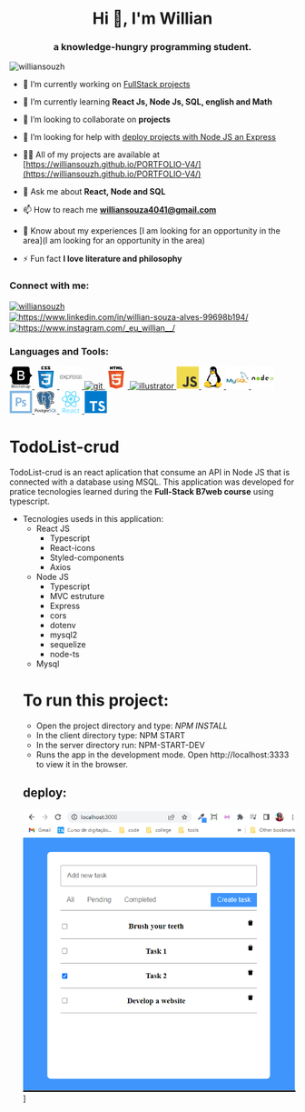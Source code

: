 <h1 align="center">Hi 👋, I'm Willian</h1>
<h3 align="center">a knowledge-hungry programming student.</h3>

<p align="left"> <img src="https://komarev.com/ghpvc/?username=williansouzh&label=Profile%20views&color=0e75b6&style=flat" alt="williansouzh" /> </p>

- 🔭 I’m currently working on [FullStack projects](https://github.com/Williansouzh/TodoList-crud-with-Node-Mysql-and-React-js)

- 🌱 I’m currently learning **React Js, Node Js, SQL, english and Math**

- 👯 I’m looking to collaborate on **projects**

- 🤝 I’m looking for help with [deploy projects with Node JS an Express](https://github.com/Williansouzh/TodoList-crud-with-Node-Mysql-and-React-js)

- 👨‍💻 All of my projects are available at [https://williansouzh.github.io/PORTFOLIO-V4/](https://williansouzh.github.io/PORTFOLIO-V4/)

- 💬 Ask me about **React, Node and SQL**

- 📫 How to reach me **williansouza4041@gmail.com**

- 📄 Know about my experiences [I am looking for an opportunity in the area](I am looking for an opportunity in the area)

- ⚡ Fun fact **I love literature and philosophy**

<h3 align="left">Connect with me:</h3>
<p align="left">
<a href="https://dev.to/williansouzh" target="blank"><img align="center" src="https://raw.githubusercontent.com/rahuldkjain/github-profile-readme-generator/master/src/images/icons/Social/devto.svg" alt="williansouzh" height="30" width="40" /></a>
<a href="https://linkedin.com/in/https://www.linkedin.com/in/willian-souza-alves-99698b194/" target="blank"><img align="center" src="https://raw.githubusercontent.com/rahuldkjain/github-profile-readme-generator/master/src/images/icons/Social/linked-in-alt.svg" alt="https://www.linkedin.com/in/willian-souza-alves-99698b194/" height="30" width="40" /></a>
<a href="https://instagram.com/https://www.instagram.com/_eu_willian__/" target="blank"><img align="center" src="https://raw.githubusercontent.com/rahuldkjain/github-profile-readme-generator/master/src/images/icons/Social/instagram.svg" alt="https://www.instagram.com/_eu_willian__/" height="30" width="40" /></a>
</p>

<h3 align="left">Languages and Tools:</h3>
<p align="left"> <a href="https://getbootstrap.com" target="_blank" rel="noreferrer"> <img src="https://raw.githubusercontent.com/devicons/devicon/master/icons/bootstrap/bootstrap-plain-wordmark.svg" alt="bootstrap" width="40" height="40"/> </a> <a href="https://www.w3schools.com/css/" target="_blank" rel="noreferrer"> <img src="https://raw.githubusercontent.com/devicons/devicon/master/icons/css3/css3-original-wordmark.svg" alt="css3" width="40" height="40"/> </a> <a href="https://expressjs.com" target="_blank" rel="noreferrer"> <img src="https://raw.githubusercontent.com/devicons/devicon/master/icons/express/express-original-wordmark.svg" alt="express" width="40" height="40"/> </a> <a href="https://git-scm.com/" target="_blank" rel="noreferrer"> <img src="https://www.vectorlogo.zone/logos/git-scm/git-scm-icon.svg" alt="git" width="40" height="40"/> </a> <a href="https://www.w3.org/html/" target="_blank" rel="noreferrer"> <img src="https://raw.githubusercontent.com/devicons/devicon/master/icons/html5/html5-original-wordmark.svg" alt="html5" width="40" height="40"/> </a> <a href="https://www.adobe.com/in/products/illustrator.html" target="_blank" rel="noreferrer"> <img src="https://www.vectorlogo.zone/logos/adobe_illustrator/adobe_illustrator-icon.svg" alt="illustrator" width="40" height="40"/> </a> <a href="https://developer.mozilla.org/en-US/docs/Web/JavaScript" target="_blank" rel="noreferrer"> <img src="https://raw.githubusercontent.com/devicons/devicon/master/icons/javascript/javascript-original.svg" alt="javascript" width="40" height="40"/> </a> <a href="https://www.linux.org/" target="_blank" rel="noreferrer"> <img src="https://raw.githubusercontent.com/devicons/devicon/master/icons/linux/linux-original.svg" alt="linux" width="40" height="40"/> </a> <a href="https://www.mysql.com/" target="_blank" rel="noreferrer"> <img src="https://raw.githubusercontent.com/devicons/devicon/master/icons/mysql/mysql-original-wordmark.svg" alt="mysql" width="40" height="40"/> </a> <a href="https://nodejs.org" target="_blank" rel="noreferrer"> <img src="https://raw.githubusercontent.com/devicons/devicon/master/icons/nodejs/nodejs-original-wordmark.svg" alt="nodejs" width="40" height="40"/> </a> <a href="https://www.photoshop.com/en" target="_blank" rel="noreferrer"> <img src="https://raw.githubusercontent.com/devicons/devicon/master/icons/photoshop/photoshop-line.svg" alt="photoshop" width="40" height="40"/> </a> <a href="https://www.postgresql.org" target="_blank" rel="noreferrer"> <img src="https://raw.githubusercontent.com/devicons/devicon/master/icons/postgresql/postgresql-original-wordmark.svg" alt="postgresql" width="40" height="40"/> </a> <a href="https://reactjs.org/" target="_blank" rel="noreferrer"> <img src="https://raw.githubusercontent.com/devicons/devicon/master/icons/react/react-original-wordmark.svg" alt="react" width="40" height="40"/> </a> <a href="https://www.typescriptlang.org/" target="_blank" rel="noreferrer"> <img src="https://raw.githubusercontent.com/devicons/devicon/master/icons/typescript/typescript-original.svg" alt="typescript" width="40" height="40"/> </a> </p>


# TodoList-crud
 TodoList-crud is an react aplication that consume an API in Node JS that is connected with a database using MSQL. This application was developed for pratice tecnologies learned during the **Full-Stack B7web course** using typescript.
 - Tecnologies useds in this application:   
    * React JS
      * Typescript
      * React-icons
      * Styled-components
      * Axios 
    * Node JS
      * Typescript
      * MVC estruture 
      * Express
      * cors
      * dotenv
      * mysql2
      * sequelize
      * node-ts
    * Mysql
    # To run this project:
    * Open the project directory and type: *NPM INSTALL*
    * In the client directory type: NPM START
    * In the server directory run: NPM-START-DEV 
    * Runs the app in the development mode.
      Open http://localhost:3333 to view it in the browser.
    ##  deploy:
    [![TodoListCrud img](https://github.com/Williansouzh/TodoList-crud-with-Node-Mysql-and-React-js/blob/main/TodoListCrud%20img.PNG)](https://youtu.be/_wqEm50aUMI)]

